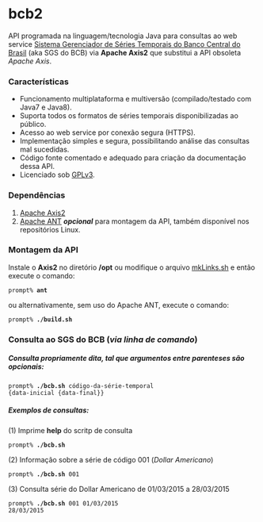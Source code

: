 # bcb2

API programada na linguagem/tecnologia Java para consultas ao web service <a href="http://www4.bcb.gov.br/pec/series/port/aviso.asp" title="clique para acessar o Sistema Gerenciador de Séries Temporais no website do Banco Central do Brasil">Sistema Gerenciador de Séries Temporais do Banco Central do Brasil</a> (aka SGS do BCB) via **Apache Axis2** que substitui a API obsoleta *Apache Axis*.

### Características

<ul>
<li>Funcionamento multiplataforma e multiversão (compilado/testado com Java7 e Java8).</li>
<li>Suporta todos os formatos de séries temporais disponibilizadas ao público.</li>
<li>Acesso ao web service por conexão segura (HTTPS).</li>
<li>Implementação simples e segura, possibilitando análise das consultas mal sucedidas.</li>
<li>Código fonte comentado e adequado para criação da documentação dessa API.</li>
<li>Licenciado sob <a href="https://www.gnu.org/licenses/gpl-3.0.html" title="clique para acessar o documento da GPLv3">GPLv3</a>.</li>
</ul>

### Dependências

<ol>
<li><a href="http://axis.apache.org/axis2/java/core/" title="clique para acessar o website do Apache Axis2">Apache Axis2</a></li>
<li><a href="https://ant.apache.org/" title="clique para acessar o website do Apache ANT">Apache ANT</a> <em><strong>opcional</strong></em> para montagem da API, também disponível nos repositórios Linux.</li>
</ol>

### Montagem da API

Instale o **Axis2** no diretório **/opt** ou modifique o arquivo <a href="https://github.com/dekassegui/bcb2/blob/master/mkLinks.sh" title="clique para acessar o script para criação/preenchimento do diretório das libraries desse projeto">mkLinks.sh</a> e então execute o comando:

   <code>prompt% <strong>ant</strong></code>

ou alternativamente, sem uso do Apache ANT, execute o comando:

   <code>prompt% <strong>./build.sh</strong></code>

### Consulta ao SGS do BCB (*via linha de comando*)

##### Consulta propriamente dita, tal que argumentos entre parenteses são opcionais:

   <code>prompt% <strong>./bcb.sh</strong> código-da-série-temporal {data-inicial {data-final}}</code>

##### Exemplos de consultas:

(1) Imprime **help** do scritp de consulta

   <code>prompt% <strong>./bcb.sh</strong></code>

(2) Informação sobre a série de código 001 (<em>Dollar Americano</em>)

   <code>prompt% <strong>./bcb.sh</strong> 001</code>

(3) Consulta série do Dollar Americano de 01/03/2015 a 28/03/2015

   <code>prompt% <strong>./bcb.sh</strong> 001 01/03/2015 28/03/2015</code>

